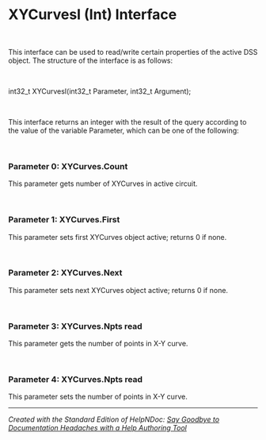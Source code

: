 # XYCurvesI (Int) Interface

&nbsp;

This interface can be used to read/write certain properties of the active DSS object. The structure of the interface is as follows:

&nbsp;

int32\_t XYCurvesI(int32\_t Parameter, int32\_t Argument);

&nbsp;

This interface returns an integer with the result of the query according to the value of the variable Parameter, which can be one of the following:

&nbsp;

### Parameter 0: XYCurves.Count

This parameter gets number of XYCurves in active circuit.

&nbsp;

### Parameter 1: XYCurves.First

This parameter sets first XYCurves object active; returns 0 if none.

&nbsp;

### Parameter 2: XYCurves.Next

This parameter sets next XYCurves object active; returns 0 if none.

&nbsp;

### Parameter 3: XYCurves.Npts read

This parameter gets the number of points in X-Y curve.

&nbsp;

### Parameter 4: XYCurves.Npts read

This parameter sets the number of points in X-Y curve.


***
_Created with the Standard Edition of HelpNDoc: [Say Goodbye to Documentation Headaches with a Help Authoring Tool](<https://www.helpndoc.com/news-and-articles/2022-09-27-why-use-a-help-authoring-tool-instead-of-microsoft-word-to-produce-high-quality-documentation/>)_
